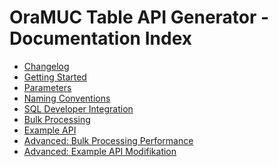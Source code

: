 # OraMUC Table API Generator - Documentation Index

<!-- nav -->

- [Changelog](changelog.md)
- [Getting Started](getting-started.md)
- [Parameters](parameters.md)
- [Naming Conventions](naming-conventions.md)
- [SQL Developer Integration](sql-developer-integration.md)
- [Bulk Processing](bulk-processing.md)
- [Example API](example-api.md)
- [Advanced: Bulk Processing Performance](bulk-processing-performance.md)
- [Advanced: Example API Modifikation](example-modify-api.md)

<!-- navstop -->